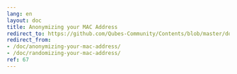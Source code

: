 ```yaml
---
lang: en
layout: doc
title: Anonymizing your MAC Address
redirect_to: https://github.com/Qubes-Community/Contents/blob/master/docs/privacy/anonymizing-your-mac-address.md
redirect_from:
- /doc/anonymizing-your-mac-address/
- /doc/randomizing-your-mac-address/
ref: 67
---
```


